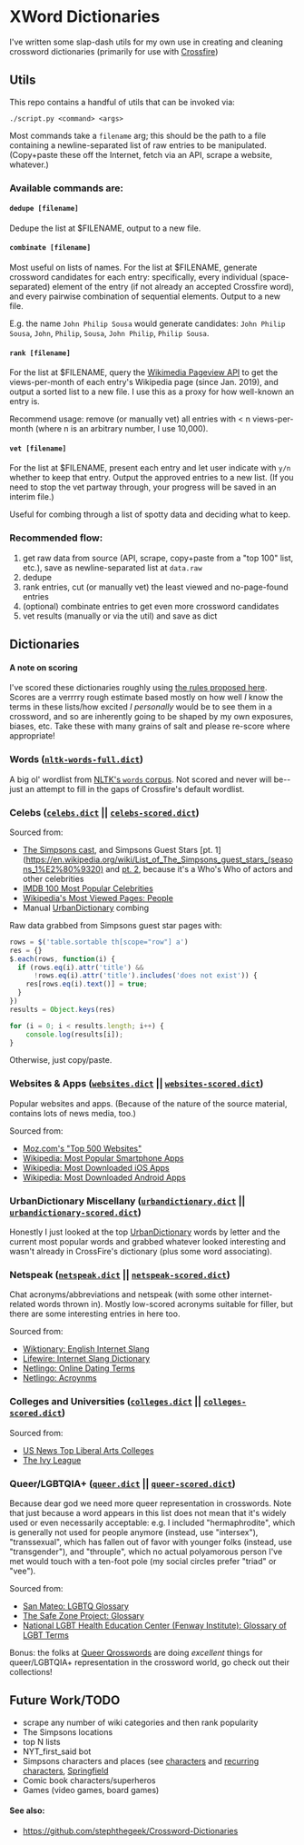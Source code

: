 # XWord Dictionaries

I've written some slap-dash utils for my own use in creating and cleaning crossword dictionaries (primarily for use with [Crossfire](http://beekeeperlabs.com/crossfire/))

## Utils
This repo contains a handful of utils that can be invoked via:
```
./script.py <command> <args>
```

Most commands take a `filename` arg; this should be the path to a file containing a newline-separated list of raw entries to be manipulated. (Copy+paste these off the Internet, fetch via an API, scrape a website, whatever.)
 
### Available commands are:

#### `dedupe [filename]`
Dedupe the list at $FILENAME, output to a new file.

#### `combinate [filename]`
Most useful on lists of names. For the list at $FILENAME, generate crossword candidates for each entry: specifically, every individual (space-separated) element of the entry (if not already an accepted Crossfire word), and every pairwise combination of sequential elements. Output to a new file.

E.g. the name `John Philip Sousa` would generate candidates: `John Philip Sousa`, `John`, `Philip`, `Sousa`, `John Philip`, `Philip Sousa`.

#### `rank [filename]`
For the list at $FILENAME, query the [Wikimedia Pageview API](https://wikitech.wikimedia.org/wiki/Analytics/AQS/Pageviews) to get the views-per-month of each entry's Wikipedia page (since Jan. 2019), and output a sorted list to a new file. I use this as a proxy for how well-known an entry is.

Recommend usage: remove (or manually vet) all entries with < n views-per-month (where n is an arbitrary number, I use 10,000).

#### `vet [filename]`
For the list at $FILENAME, present each entry and let user indicate with `y/n` whether to keep that entry. Output the approved entries to a new list. (If you need to stop the vet partway through, your progress will be saved in an interim file.)

Useful for combing through a list of spotty data and deciding what to keep.

### Recommended flow:
1. get raw data from source (API, scrape, copy+paste from a "top 100" list, etc.), save as newline-separated list at `data.raw`
2. dedupe
3. rank entries, cut (or manually vet) the least viewed and no-page-found entries
4. (optional) combinate entries to get even more crossword candidates
5. vet results (manually or via the util) and save as dict

## Dictionaries

#### A note on scoring

I've scored these dictionaries roughly using [the rules proposed here](https://www.alexboisvert.com/xwordlist/guidelines.php). Scores are a verrrry rough estimate based mostly on how well _I_ know the terms in these lists/how excited _I personally_ would be to see them in a crossword, and so are inherently going to be shaped by my own exposures, biases, etc. Take these with many grains of salt and please re-score where appropriate!

### Words ([`nltk-words-full.dict`](/dictionaries/nltk-words-full.dict))
A big ol' wordlist from [NLTK's `words` corpus](https://www.nltk.org/book/ch02.html#homonyms_index_term). Not scored and never will be--just an attempt to fill in the gaps of Crossfire's default wordlist.

### Celebs ([`celebs.dict`](/dictionaries/celebs.dict) || [`celebs-scored.dict`](/dictionaries/celebs-scored.dict))

Sourced from:
* [The Simpsons cast](https://en.wikipedia.org/wiki/List_of_The_Simpsons_cast_members), and Simpsons Guest Stars [pt. 1](https://en.wikipedia.org/wiki/List_of_The_Simpsons_guest_stars_(seasons_1%E2%80%9320) and [pt. 2](https://en.wikipedia.org/wiki/List_of_The_Simpsons_guest_stars), because it's a Who's Who of actors and other celebrities
* [IMDB 100 Most Popular Celebrities](https://www.imdb.com/list/ls052283250/)
* [Wikipedia's Most Viewed Pages: People](https://en.wikipedia.org/wiki/Wikipedia:Multiyear_ranking_of_most_viewed_pages#People)
* Manual [UrbanDictionary](https://www.urbandictionary.com/) combing

Raw data grabbed from Simpsons guest star pages with:
```javascript
rows = $('table.sortable th[scope="row"] a')
res = {}
$.each(rows, function(i) {
  if (rows.eq(i).attr('title') &&
      !rows.eq(i).attr('title').includes('does not exist')) {
    res[rows.eq(i).text()] = true;
  }
})
results = Object.keys(res)

for (i = 0; i < results.length; i++) { 
    console.log(results[i]); 
}
```
Otherwise, just copy/paste.

### Websites & Apps ([`websites.dict`](/dictionaries/websites.dict) || [`websites-scored.dict`](/dictionaries/websites-scored.dict))

Popular websites and apps. (Because of the nature of the source material, contains lots of news media, too.)

Sourced from:
* [Moz.com's "Top 500 Websites"](https://moz.com/top500)
* [Wikipedia: Most Popular Smartphone Apps](https://en.wikipedia.org/wiki/List_of_most_popular_smartphone_apps)
* [Wikipedia: Most Downloaded iOS Apps](https://en.wikipedia.org/wiki/App_Store_(iOS)#Most_downloaded_apps)
* [Wikipedia: Most Downloaded Android Apps](https://en.wikipedia.org/wiki/List_of_most-downloaded_Google_Play_applications)

### UrbanDictionary Miscellany ([`urbandictionary.dict`](/dictionaries/urbandictionary.dict) || [`urbandictionary-scored.dict`](/dictionaries/urbandictionary-scored.dict))

Honestly I just looked at the top [UrbanDictionary](https://www.urbandictionary.com/) words by letter and the current most popular words and grabbed whatever looked interesting and wasn't already in CrossFire's dictionary (plus some word associating).

### Netspeak ([`netspeak.dict`](/dictionaries/netspeak.dict) || [`netspeak-scored.dict`](/dictionaries/netspeak-scored.dict))
Chat acronyms/abbreviations and netspeak (with some other internet-related words thrown in). Mostly low-scored acronyms suitable for filler, but there are some interesting entries in here too.

Sourced from:
* [Wiktionary: English Internet Slang](https://en.wiktionary.org/wiki/Appendix:English_internet_slang)
* [Lifewire: Internet Slang Dictionary](https://www.lifewire.com/urban-internet-slang-dictionary-3486341)
* [Netlingo: Online Dating Terms](https://www.netlingo.com/shop/Top_50_Online_Dating_Terms.pdf)
* [Netlingo: Acroynms](https://www.netlingo.com/acronyms.php)

### Colleges and Universities ([`colleges.dict`](/dictionaries/colleges.dict) || [`colleges-scored.dict`](/dictionaries/colleges-scored.dict))
Sourced from:
* [US News Top Liberal Arts Colleges](https://www.usnews.com/best-colleges/rankings/national-liberal-arts-colleges)
* [The Ivy League](https://en.wikipedia.org/wiki/Ivy_League)

### Queer/LGBTQIA+ ([`queer.dict`](/dictionaries/queer.dict) || [`queer-scored.dict`](/dictionaries/queer-scored.dict))
Because dear god we need more queer representation in crosswords. Note that just because a word appears in this list does not mean that it's widely used or even necessarily acceptable: e.g. I included "hermaphrodite", which is generally not used for people anymore (instead, use "intersex"), "transsexual", which has fallen out of favor with younger folks (instead, use "transgender"), and "throuple", which no actual polyamorous person I've met would touch with a ten-foot pole (my social circles prefer "triad" or "vee").

Sourced from:
* [San Mateo: LGBTQ Glossary](https://lgbtq.smcgov.org/lgbtq-glossary)
* [The Safe Zone Project: Glossary](https://thesafezoneproject.com/resources/vocabulary/)
* [National LGBT Health Education Center (Fenway Institute): Glossary of LGBT Terms](https://www.lgbtqiahealtheducation.org/wp-content/uploads/LGBT-Glossary_March2016.pdf)

Bonus: the folks at [Queer Qrosswords](https://queerqrosswords.com/) are doing _excellent_ things for queer/LGBTQIA+ representation in the crossword world, go check out their collections!

## Future Work/TODO
* scrape any number of wiki categories and then rank popularity
* The Simpsons locations
* top N lists
* NYT_first_said bot
* Simpsons characters and places (see [characters](https://en.wikipedia.org/wiki/List_of_The_Simpsons_characters) and [recurring characters](https://en.wikipedia.org/wiki/List_of_recurring_The_Simpsons_characters#TOP), [Springfield](https://en.wikipedia.org/wiki/Springfield_(The_Simpsons))
* Comic book characters/superheros
* Games (video games, board games)

#### See also:
* https://github.com/stephthegeek/Crossword-Dictionaries
